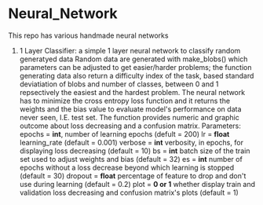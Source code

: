 # Neural_Network
This repo has various handmade neural networks

1. 1 Layer Classifier: a simple 1 layer neural network to classify random generatyed data
   Random data are generated with make_blobs() which parameters can be adjusted to get easier/harder problems; the function generating     data also return a difficulty index of the task, based standard deviatiation of blobs and number of classes, between 0 and 1            repsectively the easiest and the hardest problem.
   The neural network has to minimize the cross entropy loss function and it returns the weights and the bias value to evaluate           model's    performance on data never seen, I.E. test set.
   The function provides numeric and graphic outcome about loss decreasing and a confusion matrix.
   Parameters: epochs = **int**, number of learning epochs (defult = 200)
               lr = **float** learning_rate (default = 0.001)
               verbose = **int** verbosity, in epochs, for displaying loss decreasing (default = 10)
               bs = **int** batch size of the train set used to adjust weights and bias (default = 32)
               es = **int** number of epochs without a loss decrease beyond which learning is stopped (default = 30)
               dropout = **float** percentage of feature to drop and don't use during learning (default = 0.2)
               plot = **0 or 1** whether display train and validation loss decreasing and confusion matrix's plots (default = 1)
